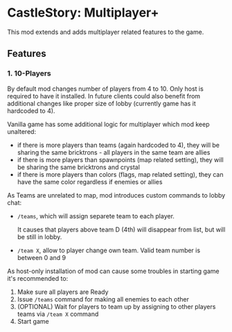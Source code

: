 # CastleStory: Multiplayer+
This mod extends and adds multiplayer related features to the game.

## Features
### 1. 10-Players
By default mod changes number of players from 4 to 10. Only host is required to have it installed.
In future clients could also benefit from additional changes like proper size of lobby (currently game has it hardcoded to 4).

Vanilla game has some additional logic for multiplayer which mod keep unaltered:
 - if there is more players than teams (again hardcoded to 4), they will be sharing the same bricktrons - all players in the same team are allies
 - if there is more players than spawnpoints (map related setting), they will be sharing the same bricktrons and crystal
 - if there is more players than colors (flags, map related setting), they can have the same color regardless if enemies or allies

As Teams are unrelated to map, mod introduces custom commands to lobby chat:
- `/teams`, which will assign separete team to each player.

  It causes that players above team D (4th) will disappear from list, but will be still in lobby.
- `/team X`, allow to player change own team. Valid team number is between 0 and 9

As host-only installation of mod can cause some troubles in starting game it's recommended to:

1. Make sure all players are Ready
2. Issue `/teams` command for making all enemies to each other
3. (OPTIONAL) Wait for players to team up by assigning to other players teams via `/team X` command
4. Start game

